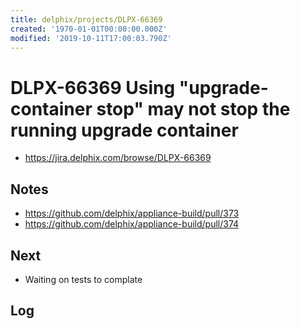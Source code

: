```yaml
---
title: delphix/projects/DLPX-66369
created: '1970-01-01T00:00:00.000Z'
modified: '2019-10-11T17:00:03.790Z'
---
```


# DLPX-66369 Using "upgrade-container stop" may not stop the running upgrade container

* https://jira.delphix.com/browse/DLPX-66369

## Notes

* https://github.com/delphix/appliance-build/pull/373
* https://github.com/delphix/appliance-build/pull/374

## Next

* Waiting on tests to complate

## Log
